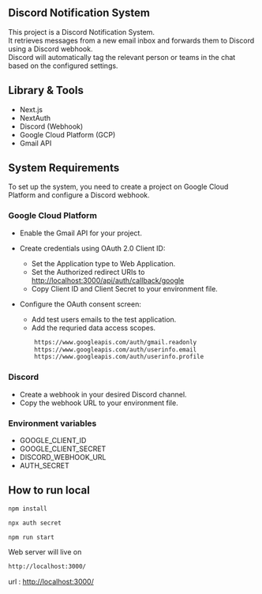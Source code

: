 ## Discord Notification System
This project is a Discord Notification System.\
It retrieves messages from a new email inbox and forwards them to Discord using a Discord webhook.\
Discord will automatically tag the relevant person or teams in the chat based on the configured settings.

## Library & Tools

- Next.js
- NextAuth
- Discord (Webhook)
- Google Cloud Platform (GCP)
- Gmail API

## System Requirements
To set up the system, you need to create a project on Google Cloud Platform and configure a Discord webhook.

### Google Cloud Platform
- Enable the Gmail API for your project.

- Create credentials using OAuth 2.0 Client ID:
	- Set the Application type to Web Application.
	- Set the Authorized redirect URIs to
	[http://localhost:3000/api/auth/callback/google](http://localhost:3000/api/auth/callback/google)
	- Copy Client ID and Client Secret to your environment file.

- Configure the OAuth consent screen:
	- Add test users emails to the test application.
	- Add the requried data access scopes.

	```bash
		https://www.googleapis.com/auth/gmail.readonly
		https://www.googleapis.com/auth/userinfo.email
		https://www.googleapis.com/auth/userinfo.profile
	```

### Discord
- Create a webhook in your desired Discord channel.
- Copy the webhook URL to your environment file.

### Environment variables

- GOOGLE_CLIENT_ID
- GOOGLE_CLIENT_SECRET
- DISCORD_WEBHOOK_URL
- AUTH_SECRET

## How to run local

```bash
npm install
```

```bash
npx auth secret
```

```bash
npm run start
```

Web server will live on

```bash
http://localhost:3000/
```

url : [http://localhost:3000/](http://localhost:3000/)